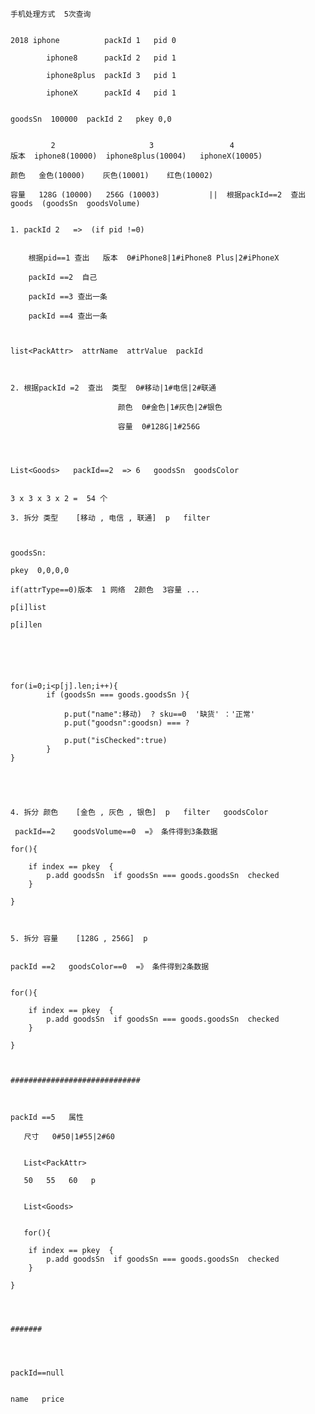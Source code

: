 
	手机处理方式  5次查询


	2018 iphone          packId 1   pid 0

			iphone8      packId 2   pid 1

			iphone8plus  packId 3   pid 1

			iphoneX      packId 4   pid 1


	goodsSn  100000  packId 2   pkey 0,0


			 2                     3                 4
	版本  iphone8(10000)  iphone8plus(10004)   iphoneX(10005)  

	颜色   金色(10000)    灰色(10001)    红色(10002)           

	容量   128G (10000)   256G (10003)           ||  根据packId==2  查出 goods  (goodsSn  goodsVolume)


	1. packId 2   =>  (if pid !=0)   


		根据pid==1 查出   版本  0#iPhone8|1#iPhone8 Plus|2#iPhoneX

		packId ==2  自己

		packId ==3 查出一条

		packId ==4 查出一条



	list<PackAttr>  attrName  attrValue  packId



	2. 根据packId =2  查出  类型  0#移动|1#电信|2#联通

							颜色  0#金色|1#灰色|2#银色

							容量  0#128G|1#256G




	List<Goods>   packId==2  => 6   goodsSn  goodsColor


	3 x 3 x 3 x 2 =  54 个

	3. 拆分 类型    [移动 , 电信 , 联通]  p   filter   



	goodsSn:

	pkey  0,0,0,0 

	if(attrType==0)版本  1 网络  2颜色  3容量 ...

	p[i]list 

	p[i]len 






	for(i=0;i<p[j].len;i++){
			if (goodsSn === goods.goodsSn ){

				p.put("name":移动)  ? sku==0  '缺货' ：'正常'
				p.put("goodsn":goodsn) === ? 

				p.put("isChecked":true)  	
			}
	}





	4. 拆分 颜色    [金色 , 灰色 , 银色]  p   filter   goodsColor 

	 packId==2    goodsVolume==0  =》 条件得到3条数据 

	for(){

		if index == pkey  {
			p.add goodsSn  if goodsSn === goods.goodsSn  checked
		}

	}



	5. 拆分 容量    [128G , 256G]  p


	packId ==2   goodsColor==0  =》 条件得到2条数据 


	for(){

		if index == pkey  {
			p.add goodsSn  if goodsSn === goods.goodsSn  checked
		}

	}



	#############################



	packId ==5   属性

	   尺寸   0#50|1#55|2#60


	   List<PackAttr>

	   50   55   60   p


	   List<Goods>


	   for(){

		if index == pkey  {
			p.add goodsSn  if goodsSn === goods.goodsSn  checked
		}

	}




	#######      




	packId==null 


	name   price


